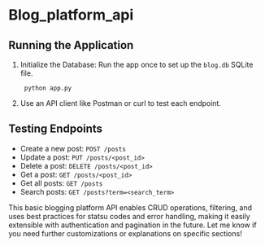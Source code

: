 # Blog_platform_api

## Running the Application

1. Initialize the Database: Run the app once to set up the `blog.db` SQLite file.

        python app.py

2. Use an API client like Postman or curl to test each endpoint.

## Testing Endpoints
- Create a new post: `POST /posts`
- Update a post: `PUT /posts/<post_id>`
- Delete a post: `DELETE /posts/<post_id>`
- Get a post: `GET /posts/<post_id>`
- Get all posts: `GET /posts`
- Search posts: `GET /posts?term=<search_term>`

This basic blogging platform API enables CRUD operations, filtering, and uses best practices for statsu codes and error handling, making it easily extensible with authentication and pagination in the future. Let me know if you need further customizations or explanations on specific sections!